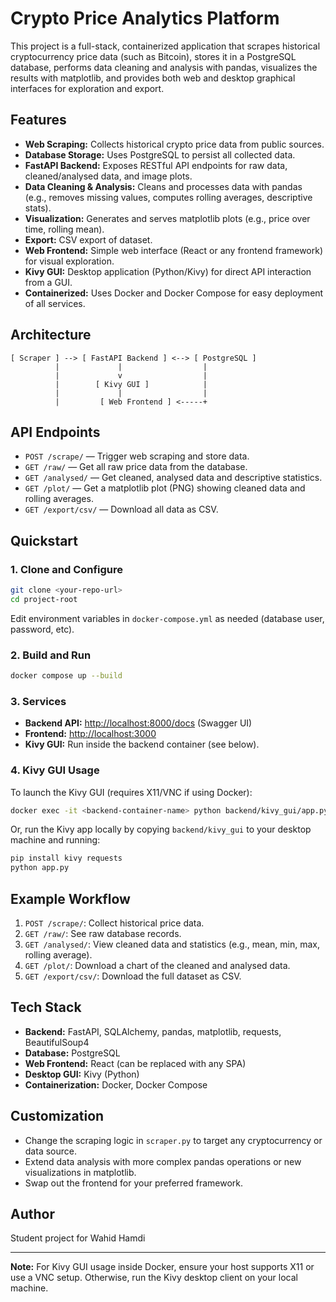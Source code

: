 # Crypto Price Analytics Platform

This project is a full-stack, containerized application that scrapes historical cryptocurrency price data (such as Bitcoin), stores it in a PostgreSQL database, performs data cleaning and analysis with pandas, visualizes the results with matplotlib, and provides both web and desktop graphical interfaces for exploration and export.

## Features

- **Web Scraping:** Collects historical crypto price data from public sources.
- **Database Storage:** Uses PostgreSQL to persist all collected data.
- **FastAPI Backend:** Exposes RESTful API endpoints for raw data, cleaned/analysed data, and image plots.
- **Data Cleaning & Analysis:** Cleans and processes data with pandas (e.g., removes missing values, computes rolling averages, descriptive stats).
- **Visualization:** Generates and serves matplotlib plots (e.g., price over time, rolling mean).
- **Export:** CSV export of dataset.
- **Web Frontend:** Simple web interface (React or any frontend framework) for visual exploration.
- **Kivy GUI:** Desktop application (Python/Kivy) for direct API interaction from a GUI.
- **Containerized:** Uses Docker and Docker Compose for easy deployment of all services.

## Architecture

```
[ Scraper ] --> [ FastAPI Backend ] <--> [ PostgreSQL ]
          |             |                  |
          |             v                  |
          |        [ Kivy GUI ]            |
          |             |                  |
          |         [ Web Frontend ] <-----+
```

## API Endpoints

- `POST /scrape/` — Trigger web scraping and store data.
- `GET /raw/` — Get all raw price data from the database.
- `GET /analysed/` — Get cleaned, analysed data and descriptive statistics.
- `GET /plot/` — Get a matplotlib plot (PNG) showing cleaned data and rolling averages.
- `GET /export/csv/` — Download all data as CSV.

## Quickstart

### 1. Clone and Configure

```bash
git clone <your-repo-url>
cd project-root
```

Edit environment variables in `docker-compose.yml` as needed (database user, password, etc).

### 2. Build and Run

```bash
docker compose up --build
```

### 3. Services

- **Backend API:** [http://localhost:8000/docs](http://localhost:8000/docs) (Swagger UI)
- **Frontend:** [http://localhost:3000](http://localhost:3000)
- **Kivy GUI:** Run inside the backend container (see below).

### 4. Kivy GUI Usage

To launch the Kivy GUI (requires X11/VNC if using Docker):

```bash
docker exec -it <backend-container-name> python backend/kivy_gui/app.py
```

Or, run the Kivy app locally by copying `backend/kivy_gui` to your desktop machine and running:

```bash
pip install kivy requests
python app.py
```

## Example Workflow

1. `POST /scrape/`: Collect historical price data.
2. `GET /raw/`: See raw database records.
3. `GET /analysed/`: View cleaned data and statistics (e.g., mean, min, max, rolling average).
4. `GET /plot/`: Download a chart of the cleaned and analysed data.
5. `GET /export/csv/`: Download the full dataset as CSV.

## Tech Stack

- **Backend:** FastAPI, SQLAlchemy, pandas, matplotlib, requests, BeautifulSoup4
- **Database:** PostgreSQL
- **Web Frontend:** React (can be replaced with any SPA)
- **Desktop GUI:** Kivy (Python)
- **Containerization:** Docker, Docker Compose

## Customization

- Change the scraping logic in `scraper.py` to target any cryptocurrency or data source.
- Extend data analysis with more complex pandas operations or new visualizations in matplotlib.
- Swap out the frontend for your preferred framework.

## Author

Student project for Wahid Hamdi

---

**Note:** For Kivy GUI usage inside Docker, ensure your host supports X11 or use a VNC setup. Otherwise, run the Kivy desktop client on your local machine.
